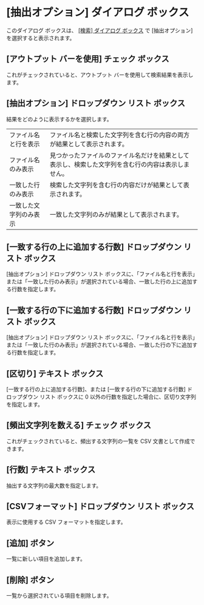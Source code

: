 # \[抽出オプション\] ダイアログ ボックス

このダイアログ ボックスは、 [\[検索\] ダイアログ ボックス](../find/index) で
\[抽出オプション\] を選択すると表示されます。

## \[アウトプット バーを使用\] チェック ボックス

これがチェックされていると、アウトプット バーを使用して検索結果を表示します。

## \[抽出オプション\] ドロップダウン リスト ボックス

結果をどのように表示するかを選択します。

|     |     |
| --- | --- |
|ファイル名と行を表示 | ファイル名と検索した文字列を含む行の内容の両方が結果として表示されます。 |
|ファイル名のみ表示 | 見つかったファイルのファイル名だけを結果として表示し、検索した文字列を含む行の内容は表示しません。 |
|一致した行のみ表示 | 検索した文字列を含む行の内容だけが結果として表示されます。 |
|一致した文字列のみ表示 | 一致した文字列のみが結果として表示されます。 |

## \[一致する行の上に追加する行数\] ドロップダウン リスト ボックス

\[抽出オプション\] ドロップダウン リスト ボックスに、「ファイル名と行を表示」または「一致した行のみ表示」が選択されている場合、一致した行の上に追加する行数を指定します。

## \[一致する行の下に追加する行数\] ドロップダウン リスト ボックス

\[抽出オプション\] ドロップダウン リスト ボックスに、「ファイル名と行を表示」または「一致した行のみ表示」が選択されている場合、一致した行の下に追加する行数を指定します。

## \[区切り\] テキスト ボックス

\[一致する行の上に追加する行数\]、または \[一致する行の下に追加する行数\] ドロップダウン リスト ボックスに 0 以外の行数を指定した場合に、区切り文字列を指定します。

## \[頻出文字列を数える\] チェック ボックス

これがチェックされていると、頻出する文字列の一覧を CSV 文書として作成できます。

## \[行数\] テキスト ボックス

抽出する文字列の最大数を指定します。

## \[CSVフォーマット\] ドロップダウン リスト ボックス

表示に使用する CSV フォーマットを指定します。

## \[追加\] ボタン

一覧に新しい項目を追加します。

## \[削除\] ボタン

一覧から選択されている項目を削除します。

